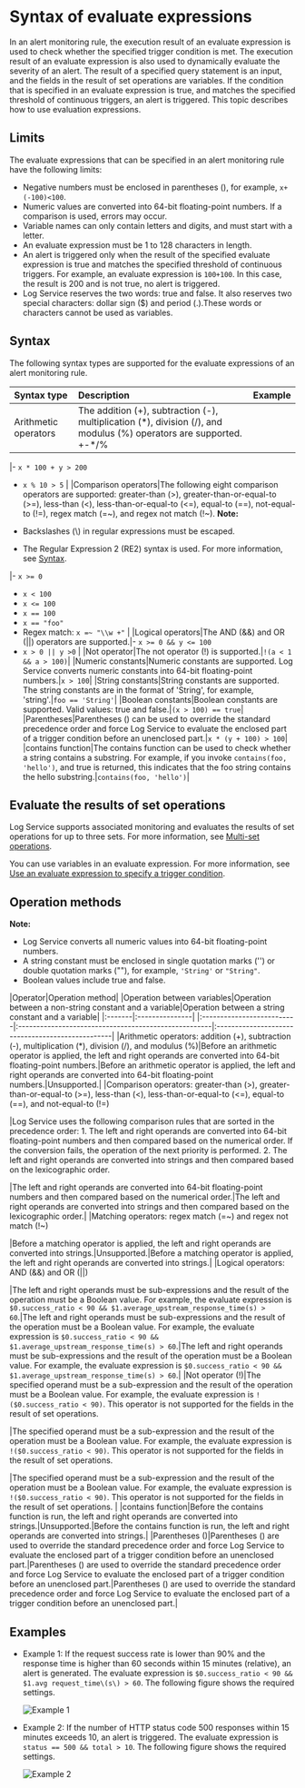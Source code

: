 # Syntax of evaluate expressions

In an alert monitoring rule, the execution result of an evaluate expression is used to check whether the specified trigger condition is met. The execution result of an evaluate expression is also used to dynamically evaluate the severity of an alert. The result of a specified query statement is an input, and the fields in the result of set operations are variables. If the condition that is specified in an evaluate expression is true, and matches the specified threshold of continuous triggers, an alert is triggered. This topic describes how to use evaluation expressions.

## Limits

The evaluate expressions that can be specified in an alert monitoring rule have the following limits:

-   Negative numbers must be enclosed in parentheses \(\), for example, `x+(-100)<100`.
-   Numeric values are converted into 64-bit floating-point numbers. If a comparison is used, errors may occur.
-   Variable names can only contain letters and digits, and must start with a letter.
-   An evaluate expression must be 1 to 128 characters in length.
-   An alert is triggered only when the result of the specified evaluate expression is true and matches the specified threshold of continuous triggers. For example, an evaluate expression is `100+100`. In this case, the result is 200 and is not true, no alert is triggered.
-   Log Service reserves the two words: true and false. It also reserves two special characters: dollar sign \($\) and period \(.\).These words or characters cannot be used as variables.

## Syntax

The following syntax types are supported for the evaluate expressions of an alert monitoring rule.

|Syntax type|Description|Example|
|:----------|:----------|:------|
|Arithmetic operators|The addition \(+\), subtraction \(-\), multiplication \(\*\), division \(/\), and modulus \(%\) operators are supported. +-\*/%

|-   `x * 100 + y > 200`
-   `x % 10 > 5` |
|Comparison operators|The following eight comparison operators are supported: greater-than \(\>\), greater-than-or-equal-to \(\>=\), less-than \(<\), less-than-or-equal-to \(<=\), equal-to \(==\), not-equal-to \(!=\), regex match \(=~\), and regex not match \(!~\). **Note:**

-   Backslashes \(\\\) in regular expressions must be escaped.
-   The Regular Expression 2 \(RE2\) syntax is used. For more information, see [Syntax](https://github.com/google/re2/wiki/Syntax).

|-   `x >= 0`
-   `x < 100`
-   `x <= 100`
-   `x == 100`
-   `x == "foo"`
-   Regex match: `x =~ "\\w +"` |
|Logical operators|The AND \(&&\) and OR \(\|\|\) operators are supported.|-   `x >= 0 && y <= 100`
-   `x > 0 || y >0` |
|Not operator|The not operator \(!\) is supported.|`!(a < 1 && a > 100)`|
|Numeric constants|Numeric constants are supported. Log Service converts numeric constants into 64-bit floating-point numbers.|`x > 100`|
|String constants|String constants are supported. The string constants are in the format of 'String', for example, 'string'.|`foo == 'String'`|
|Boolean constants|Boolean constants are supported. Valid values: true and false.|`(x > 100) == true`|
|Parentheses|Parentheses \(\) can be used to override the standard precedence order and force Log Service to evaluate the enclosed part of a trigger condition before an unenclosed part.|`x * (y + 100) > 100`|
|contains function|The contains function can be used to check whether a string contains a substring. For example, if you invoke `contains(foo, 'hello')`, and true is returned, this indicates that the foo string contains the hello substring.|`contains(foo, 'hello')`|

## Evaluate the results of set operations

Log Service supports associated monitoring and evaluates the results of set operations for up to three sets. For more information, see [Multi-set operations]().

You can use variables in an evaluate expression. For more information, see [Use an evaluate expression to specify a trigger condition]().

## Operation methods

**Note:**

-   Log Service converts all numeric values into 64-bit floating-point numbers.
-   A string constant must be enclosed in single quotation marks \(''\) or double quotation marks \(""\), for example, `'String'` or `"String"`.
-   Boolean values include true and false.

|Operator|Operation method|
|Operation between variables|Operation between a non-string constant and a variable|Operation between a string constant and a variable|
|:-------|:---------------|
|:--------------------------|:-----------------------------------------------------|:-------------------------------------------------|
|Arithmetic operators: addition \(+\), subtraction \(-\), multiplication \(\*\), division \(/\), and modulus \(%\)|Before an arithmetic operator is applied, the left and right operands are converted into 64-bit floating-point numbers.|Before an arithmetic operator is applied, the left and right operands are converted into 64-bit floating-point numbers.|Unsupported.|
|Comparison operators: greater-than \(\>\), greater-than-or-equal-to \(\>=\), less-than \(<\), less-than-or-equal-to \(<=\), equal-to \(==\), and not-equal-to \(!=\)

|Log Service uses the following comparison rules that are sorted in the precedence order: 1.  The left and right operands are converted into 64-bit floating-point numbers and then compared based on the numerical order. If the conversion fails, the operation of the next priority is performed.
2.  The left and right operands are converted into strings and then compared based on the lexicographic order.

|The left and right operands are converted into 64-bit floating-point numbers and then compared based on the numerical order.|The left and right operands are converted into strings and then compared based on the lexicographic order.|
|Matching operators: regex match \(=~\) and regex not match \(!~\)

|Before a matching operator is applied, the left and right operands are converted into strings.|Unsupported.|Before a matching operator is applied, the left and right operands are converted into strings.|
|Logical operators: AND \(&&\) and OR \(\|\|\)

|The left and right operands must be sub-expressions and the result of the operation must be a Boolean value. For example, the evaluate expression is `$0.success_ratio < 90 && $1.average_upstream_response_time(s) > 60`.|The left and right operands must be sub-expressions and the result of the operation must be a Boolean value. For example, the evaluate expression is `$0.success_ratio < 90 && $1.average_upstream_response_time(s) > 60`.|The left and right operands must be sub-expressions and the result of the operation must be a Boolean value. For example, the evaluate expression is `$0.success_ratio < 90 && $1.average_upstream_response_time(s) > 60`.|
|Not operator \(!\)|The specified operand must be a sub-expression and the result of the operation must be a Boolean value. For example, the evaluate expression is `!($0.success_ratio < 90)`. This operator is not supported for the fields in the result of set operations.

|The specified operand must be a sub-expression and the result of the operation must be a Boolean value. For example, the evaluate expression is `!($0.success_ratio < 90)`. This operator is not supported for the fields in the result of set operations.

|The specified operand must be a sub-expression and the result of the operation must be a Boolean value. For example, the evaluate expression is `!($0.success_ratio < 90)`. This operator is not supported for the fields in the result of set operations. |
|contains function|Before the contains function is run, the left and right operands are converted into strings.|Unsupported.|Before the contains function is run, the left and right operands are converted into strings.|
|Parentheses \(\)|Parentheses \(\) are used to override the standard precedence order and force Log Service to evaluate the enclosed part of a trigger condition before an unenclosed part.|Parentheses \(\) are used to override the standard precedence order and force Log Service to evaluate the enclosed part of a trigger condition before an unenclosed part.|Parentheses \(\) are used to override the standard precedence order and force Log Service to evaluate the enclosed part of a trigger condition before an unenclosed part.|

## Examples

-   Example 1: If the request success rate is lower than 90% and the response time is higher than 60 seconds within 15 minutes \(relative\), an alert is generated. The evaluate expression is `$0.success_ratio < 90 && $1.avg request_time\(s\) > 60`. The following figure shows the required settings.

    ![Example 1](https://static-aliyun-doc.oss-accelerate.aliyuncs.com/assets/img/en-US/2059812261/p255095.png)

-   Example 2: If the number of HTTP status code 500 responses within 15 minutes exceeds 10, an alert is triggered. The evaluate expression is `status == 500 && total > 10`. The following figure shows the required settings.

    ![Example 2](https://static-aliyun-doc.oss-accelerate.aliyuncs.com/assets/img/en-US/2059812261/p255112.png)



